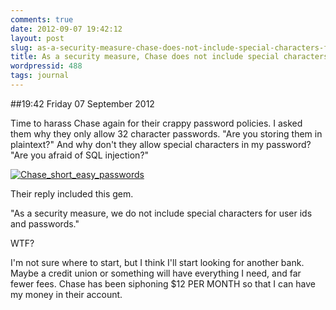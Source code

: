 ```yaml
---
comments: true
date: 2012-09-07 19:42:12
layout: post
slug: as-a-security-measure-chase-does-not-include-special-characters-for-passwords
title: As a security measure, Chase does not include special characters for passwords
wordpressid: 488
tags: journal
---
```


##19:42 Friday 07 September 2012

 

Time to harass Chase again for their crappy password policies.  I asked them why they only allow 32 character passwords.  "Are you storing them in plaintext?"  And why don't they allow special characters in my password?  "Are you afraid of SQL injection?"

 

[![Chase_short_easy_passwords](http://getfile2.posterous.com/getfile/files.posterous.com/temp-2012-09-07/jBvclFotrcBbyIdHfBkhGFBBFEfbDCEHbdDEgudaFIuEEsqcBEFhBIAACjsp/chase_short_easy_passwords.png.scaled500.png)](http://getfile5.posterous.com/getfile/files.posterous.com/temp-2012-09-07/jBvclFotrcBbyIdHfBkhGFBBFEfbDCEHbdDEgudaFIuEEsqcBEFhBIAACjsp/chase_short_easy_passwords.png.scaled1000.png)

  

Their reply included this gem.

 

"As a security measure, we do not include special characters for user ids and passwords."

 

WTF?

 

I'm not sure where to start, but I think I'll start looking for another bank.  Maybe a credit union or something will have everything I need, and far fewer fees.  Chase has been siphoning $12 PER MONTH so that I can have my money in their account.
